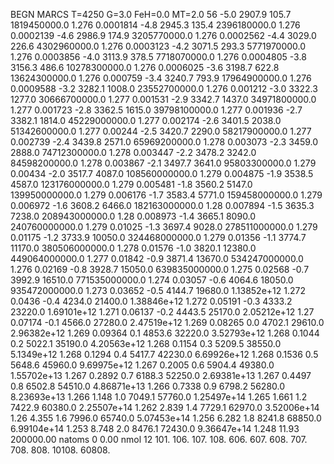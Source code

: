BEGN
MARCS T=4250 G=3.0 FeH=0.0 MT=2.0
                  56
-5.0 2907.9 105.7 1819450000.0 1.276 0.0001814 
-4.8 2945.3 135.4 2396180000.0 1.276 0.0002139 
-4.6 2986.9 174.9 3205770000.0 1.276 0.0002562 
-4.4 3029.0 226.6 4302960000.0 1.276 0.0003123 
-4.2 3071.5 293.3 5771970000.0 1.276 0.0003856 
-4.0 3113.9 378.5 7718070000.0 1.276 0.0004805 
-3.8 3156.3 486.6 10278300000.0 1.276 0.0006025 
-3.6 3198.7 622.8 13624300000.0 1.276 0.000759 
-3.4 3240.7 793.9 17964900000.0 1.276 0.0009588 
-3.2 3282.1 1008.0 23552700000.0 1.276 0.001212 
-3.0 3322.3 1277.0 30666700000.0 1.277 0.001531 
-2.9 3342.7 1437.0 34971800000.0 1.277 0.001723 
-2.8 3362.5 1615.0 39798100000.0 1.277 0.001936 
-2.7 3382.1 1814.0 45229000000.0 1.277 0.002174 
-2.6 3401.5 2038.0 51342600000.0 1.277 0.00244 
-2.5 3420.7 2290.0 58217900000.0 1.277 0.002739 
-2.4 3439.8 2571.0 65969200000.0 1.278 0.003073 
-2.3 3459.0 2888.0 74712300000.0 1.278 0.003447 
-2.2 3478.2 3242.0 84598200000.0 1.278 0.003867 
-2.1 3497.7 3641.0 95803300000.0 1.279 0.00434 
-2.0 3517.7 4087.0 108560000000.0 1.279 0.004875 
-1.9 3538.5 4587.0 123176000000.0 1.279 0.005481 
-1.8 3560.2 5147.0 139950000000.0 1.279 0.006176 
-1.7 3583.4 5771.0 159458000000.0 1.279 0.006972 
-1.6 3608.2 6466.0 182163000000.0 1.28 0.007894 
-1.5 3635.3 7238.0 208943000000.0 1.28 0.008973 
-1.4 3665.1 8090.0 240760000000.0 1.279 0.01025 
-1.3 3697.4 9028.0 278511000000.0 1.279 0.01175 
-1.2 3733.9 10050.0 324468000000.0 1.279 0.01356 
-1.1 3774.7 11170.0 380506000000.0 1.278 0.01576 
-1.0 3820.1 12380.0 449064000000.0 1.277 0.01842 
-0.9 3871.4 13670.0 534247000000.0 1.276 0.02169 
-0.8 3928.7 15050.0 639835000000.0 1.275 0.02568 
-0.7 3992.9 16510.0 771535000000.0 1.274 0.03057 
-0.6 4064.6 18050.0 935472000000.0 1.273 0.03652 
-0.5 4144.7 19680.0 1.13852e+12 1.272 0.0436 
-0.4 4234.0 21400.0 1.38846e+12 1.272 0.05191 
-0.3 4333.2 23220.0 1.69101e+12 1.271 0.06137 
-0.2 4443.5 25170.0 2.05212e+12 1.27 0.07174 
-0.1 4566.0 27280.0 2.47519e+12 1.269 0.08265 
0.0 4702.1 29610.0 2.96382e+12 1.269 0.09364 
0.1 4853.6 32220.0 3.52793e+12 1.268 0.1044 
0.2 5022.1 35190.0 4.20563e+12 1.268 0.1154 
0.3 5209.5 38550.0 5.1349e+12 1.268 0.1294 
0.4 5417.7 42230.0 6.69926e+12 1.268 0.1536 
0.5 5648.6 45960.0 9.69975e+12 1.267 0.2005 
0.6 5904.4 49380.0 1.55702e+13 1.267 0.2892 
0.7 6188.3 52250.0 2.69381e+13 1.267 0.4497 
0.8 6502.8 54510.0 4.86871e+13 1.266 0.7338 
0.9 6798.2 56280.0 8.23693e+13 1.266 1.148 
1.0 7049.1 57760.0 1.25497e+14 1.265 1.661 
1.2 7422.9 60380.0 2.25507e+14 1.262 2.839 
1.4 7729.1 62970.0 3.52006e+14 1.26 4.355 
1.6 7996.0 65740.0 5.07453e+14 1.256 6.282 
1.8 8241.8 68850.0 6.99104e+14 1.253 8.748 
2.0 8476.1 72430.0 9.36647e+14 1.248 11.93 
200000.00
natoms              0      0.00
nmol          12
          101.         106.       107.      108.         606.        607.        608.
          707.         708.       808.    10108.       60808.
